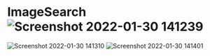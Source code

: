 # ImageSearch![Screenshot 2022-01-30 141239](https://user-images.githubusercontent.com/65732747/151692892-3b52cd79-06ab-4fea-b59f-2e95acdb4ba4.png)
![Screenshot 2022-01-30 141310](https://user-images.githubusercontent.com/65732747/151692902-20c624cc-acb9-4696-b9a2-31dfeff0ecf9.png)
![Screenshot 2022-01-30 141401](https://user-images.githubusercontent.com/65732747/151692907-ddf9ae55-e9f0-4038-a810-92f8ae1d3ca3.png)

